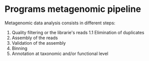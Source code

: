 # Programs metagenomic pipeline
Metagenomic data analysis consists in different steps:
1. Quality filtering or the librarie's reads
1.1 Elimination of duplicates
2. Assembly of the reads
3. Validation of the assembly
4. Binning 
5. Annotation at taxonomic and/or functional level
